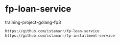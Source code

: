 # fp-loan-service
training-project-golang-fp3

```sh
https://github.com/istamarr/fp-loan-service
https://github.com/istamarr/fp-installment-service
```
